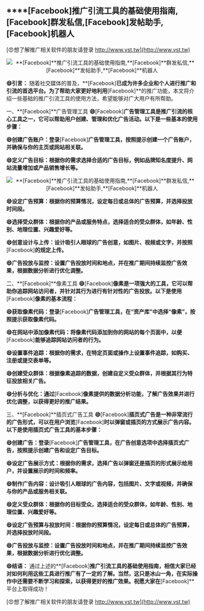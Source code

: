 ## ****[Facebook]**推广引流工具的基础使用指南,**[Facebook]**群发私信,**[Facebook]**发帖助手,**[Facebook]**机器人**

[😍想了解推广相关软件的朋友请登录 http://www.vst.tw](http://www.vst.tw)

 <center><img src="https://vst.tw/MP4/tuiguang/png/3.png" alt="**[Facebook]**推广引流工具的基础使用指南,**[Facebook]**群发私信,**[Facebook]**发帖助手,**[Facebook]**机器人"></center>

**😄引言：**
随着社交媒体的普及，**[Facebook]**已成为许多企业和个人进行推广和引流的首选平台。为了帮助大家更好地利用**[Facebook]**的推广功能，本文将介绍一些基础的推广引流工具的使用方法，希望能够对广大用户有所帮助。

一、**[Facebook]**广告管理工具
**😄**[Facebook]**广告管理工具是推广引流的核心工具之一，它可以帮助用户创建、管理和优化广告活动。以下是一些基本的使用步骤：**

**😄创建广告账户：登录**[Facebook]**广告管理工具，按照提示创建一个广告账户，并确保与你的主页或网站相关联。**

**😄定义广告目标：根据你的需求选择合适的广告目标，例如品牌知名度提升、网站流量增加或产品销售增长等。**

 <center><img src="https://vst.tw/MP4/tuiguang/png/1.png" alt="**[Facebook]**推广引流工具的基础使用指南,**[Facebook]**群发私信,**[Facebook]**发帖助手,**[Facebook]**机器人"></center>

**😄设定广告预算：根据你的预算情况，设定每日或总体的广告预算，并选择投放时间段。**

**😄选择受众群体：根据你的产品或服务特点，选择适合的受众群体，如年龄、性别、地理位置、兴趣爱好等。**

**😄创意设计与上传：设计吸引人眼球的广告创意，如图片、视频或文字，并按照**[Facebook]**的规定上传。**

**😄广告投放与监控：设置广告投放时间和地点，并在推广期间持续监控广告效果，根据数据分析进行优化调整。**

二、**[Facebook]**像素工具
**😄**[Facebook]**像素是一项强大的工具，它可以帮助你追踪网站访问者，并针对其行为进行有针对性的广告投放。以下是使用**[Facebook]**像素的基本流程：**

**😄获取像素代码：登录**[Facebook]**广告管理工具，在“资产库”中选择“像素”，按照提示获取像素代码。**

**😄在网站中添加像素代码：将像素代码添加到你的网站的每个页面中，以便**[Facebook]**能够追踪网站访问者的行为。**

**😄设置事件追踪：根据你的需求，在特定页面或操作上设置事件追踪，如购买、注册或提交表单等。**

**😄创建受众群体：根据像素追踪的数据，创建自定义受众群体，并根据其行为特征投放相关广告。**

**😄分析与优化：通过**[Facebook]**像素提供的数据分析功能，了解广告效果并进行优化调整，以获得更好的推广结果。**

三、**[Facebook]**插页式广告工具
**😄**[Facebook]**插页式广告是一种非常流行的广告形式，可以在用户浏览**[Facebook]**时以弹窗或插页的方式展示广告内容。以下是使用插页式广告工具的基本步骤：**

**😄创建广告：登录**[Facebook]**广告管理工具，在广告创意选项中选择插页式广告，按照提示创建广告和设定广告目标。**

**😄设定广告展示方式：根据你的需求，选择广告以弹窗还是插页的形式展示给用户，并设置展示的时间和频率。**

**😄制作广告内容：设计吸引人眼球的广告内容，包括图片、文字或视频，并确保与你的产品或服务相关联。**

**😄定义受众群体：根据你的目标受众，选择适合的受众群体，如年龄、性别、地理位置、兴趣爱好等。**

**😄设定广告预算与投放时间：根据你的预算情况，设定每日或总体的广告预算，并选择投放时间段。**

**😄广告投放与监控：设置广告投放时间和地点，并在推广期间持续监控广告效果，根据数据分析进行优化调整。**

**😄结语：**
通过上述的**[Facebook]**推广引流工具的基础使用指南，相信大家已经对如何利用这些工具进行推广有了一定的了解。当然，这只是冰山一角，在实际操作中还需要不断学习和探索，以获得更好的推广效果。祝愿大家在**[Facebook]**平台上取得成功！

[😍想了解推广相关软件的朋友请登录 http://www.vst.tw](http://www.vst.tw)



